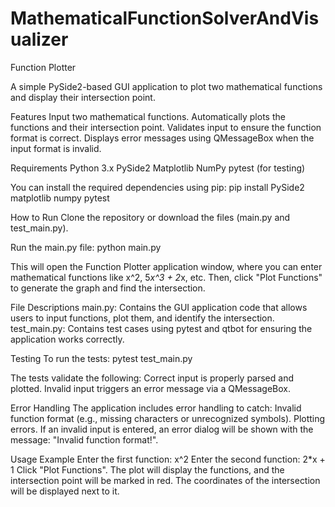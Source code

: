 # MathematicalFunctionSolverAndVisualizer

Function Plotter

A simple PySide2-based GUI application to plot two mathematical functions and display their intersection point.


Features
Input two mathematical functions.
Automatically plots the functions and their intersection point.
Validates input to ensure the function format is correct.
Displays error messages using QMessageBox when the input format is invalid.


Requirements
Python 3.x
PySide2
Matplotlib
NumPy
pytest (for testing)

You can install the required dependencies using pip:
pip install PySide2 matplotlib numpy pytest

How to Run
Clone the repository or download the files (main.py and test_main.py).

Run the main.py file:
python main.py

This will open the Function Plotter application window, where you can enter mathematical functions like x^2, 5*x^3 + 2*x, etc. Then, click "Plot Functions" to generate the graph and find the intersection.


File Descriptions
main.py: Contains the GUI application code that allows users to input functions, plot them, and identify the intersection.
test_main.py: Contains test cases using pytest and qtbot for ensuring the application works correctly.


Testing
To run the tests: pytest test_main.py

The tests validate the following:
Correct input is properly parsed and plotted.
Invalid input triggers an error message via a QMessageBox.


Error Handling
The application includes error handling to catch:
Invalid function format (e.g., missing characters or unrecognized symbols).
Plotting errors.
If an invalid input is entered, an error dialog will be shown with the message: "Invalid function format!".

Usage Example
Enter the first function: x^2
Enter the second function: 2*x + 1
Click "Plot Functions".
The plot will display the functions, and the intersection point will be marked in red. The coordinates of the intersection will be displayed next to it.
